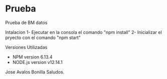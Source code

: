 # Prueba
Prueba de BM datos

Intalacion
1- Ejecutar en la consola el comando "npm install"
2- Inicializar el pryecto con el comando "npm start"

Versiones Utilizadas
- NPM version  6.13.4
- NODE.js version v12.14.1 


Jose Avalos Bonilla 
Saludos.
